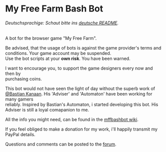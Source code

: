 My Free Farm Bash Bot
=====================


###### Deutschsprachige: Schaut bitte ins [deutsche README](https://github.com/HackerHarry/mffbashbot/blob/master/README_DE.md).

A bot for the browser game "My Free Farm".

Be advised, that the usage of bots is against the game provider's terms and<br>
conditions. Your game account may be suspended.<br>
Use the bot scripts at your **own risk**. You have been warned.

I want to encourage you, to support the game designers every now and then by<br>
purchasing coins.

This bot would not have seen the light of day without the superb work of<br>
[@Bastian Kanaan](https://github.com/BastianKanaan). His 'Adviser' and 'Automaton' have been working for many gamers<br>
reliably. Inspired by Bastian's Automaton, i started developing this bot. His<br>
Adviser is still a loyal comapanion to me.

All the info you might need, can be found in the [mffbashbot wiki](https://github.com/HackerHarry/mffbashbot/wiki).

If you feel obliged to make a donation for my work, i'll happily transmit my<br>
PayPal details.

Questions and comments can be posted to the [forum](http://myfreefarm-berater.forumprofi.de/f15-Bash-Bot.html).
